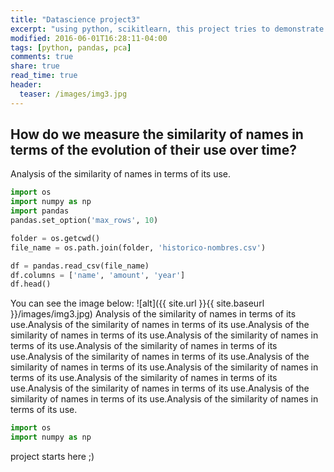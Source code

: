 ```yaml
---
title: "Datascience project3"
excerpt: "using python, scikitlearn, this project tries to demonstrate my expertise in working with machine learning packages"
modified: 2016-06-01T16:28:11-04:00
tags: [python, pandas, pca]
comments: true
share: true
read_time: true
header:
  teaser: /images/img3.jpg
---
```

## How do we measure the similarity of names in terms of the evolution of their use over time?

Analysis of the similarity of names in terms of its use.

```python
import os
import numpy as np
import pandas
pandas.set_option('max_rows', 10)

folder = os.getcwd()
file_name = os.path.join(folder, 'historico-nombres.csv')

df = pandas.read_csv(file_name)
df.columns = ['name', 'amount', 'year']
df.head()
```
You can see the image below:
![alt]({{ site.url }}{{ site.baseurl }}/images/img3.jpg)
Analysis of the similarity of names in terms of its use.Analysis of the similarity of names in terms of its use.Analysis of the similarity of names in terms of its use.Analysis of the similarity of names in terms of its use.Analysis of the similarity of names in terms of its use.Analysis of the similarity of names in terms of its use.Analysis of the similarity of names in terms of its use.Analysis of the similarity of names in terms of its use.Analysis of the similarity of names in terms of its use.Analysis of the similarity of names in terms of its use.Analysis of the similarity of names in terms of its use.Analysis of the similarity of names in terms of its use.

```python
import os
import numpy as np
```
project starts here ;)
